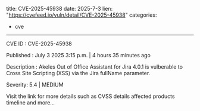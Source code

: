  
title: CVE-2025-45938
date: 2025-7-3
lien: "https://cvefeed.io/vuln/detail/CVE-2025-45938"
categories:
  - cve
---

CVE ID : CVE-2025-45938

Published :  July 3
2025
3:15 p.m. | 4 hours
35 minutes ago

Description : Akeles Out of Office Assistant for Jira 4.0.1 is vulberable to Cross Site Scripting (XSS) via the Jira fullName parameter.

Severity: 5.4 | MEDIUM

Visit the link for more details
such as CVSS details
affected products
timeline
and more...
